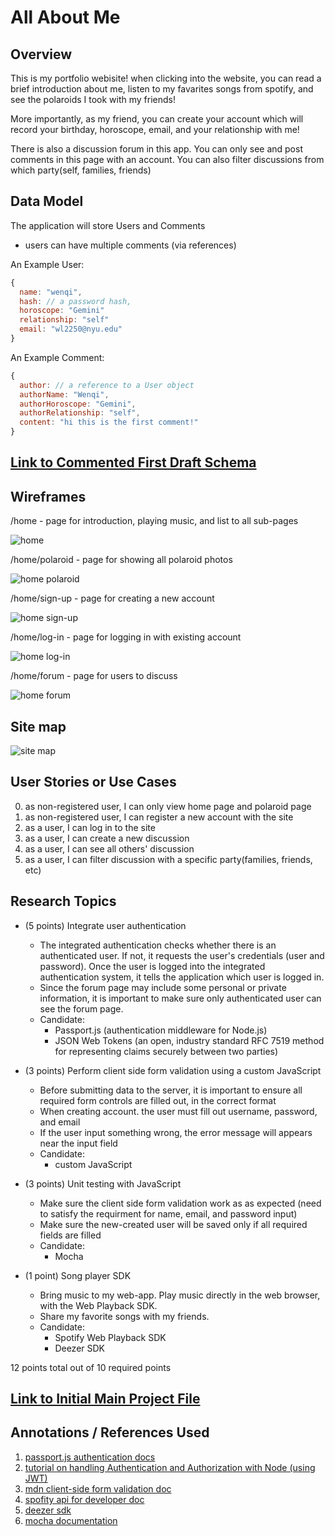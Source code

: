 # All About Me

## Overview

This is my portfolio webisite! when clicking into the website, you can read a brief introduction about me, listen to my favarites songs from spotify, and see the polaroids I took with my friends!

More importantly, as my friend, you can create your account which will record your birthday, horoscope, email, and your relationship with me!

There is also a discussion forum in this app. You can only see and post comments in this page with an account. You can also filter discussions from which party(self, families, friends)


## Data Model


The application will store Users and Comments

* users can have multiple comments (via references)


An Example User:

```javascript
{
  name: "wenqi",
  hash: // a password hash,
  horoscope: "Gemini"
  relationship: "self"
  email: "wl2250@nyu.edu"
}
```

An Example Comment:

```javascript
{
  author: // a reference to a User object
  authorName: "Wenqi",
  authorHoroscope: "Gemini",
  authorRelationship: "self",
  content: "hi this is the first comment!"
}
```


## [Link to Commented First Draft Schema](db.mjs) 


## Wireframes

/home - page for introduction, playing music, and list to all sub-pages

![home](documentation/readme/intro.jpg)

/home/polaroid - page for showing all polaroid photos

![home polaroid](documentation/readme/polaroid.jpg)

/home/sign-up - page for creating a new account

![home sign-up](documentation/readme/signup.jpg)

/home/log-in - page for logging in with existing account

![home log-in](documentation/readme/login.jpg)

/home/forum - page for users to discuss

![home forum](documentation/readme/forum.jpg)

## Site map

![site map](documentation/readme/sitemap.jpg)

## User Stories or Use Cases

0. as non-registered user, I can only view home page and polaroid page
1. as non-registered user, I can register a new account with the site
2. as a user, I can log in to the site
3. as a user, I can create a new discussion
4. as a user, I can see all others' discussion
5. as a user, I can filter discussion with a specific party(families, friends, etc)

## Research Topics

* (5 points) Integrate user authentication
    * The integrated authentication checks whether there is an authenticated user. If not, it requests the user's credentials (user and password). Once the user is logged into the integrated authentication system, it tells the application which user is logged in.
    * Since the forum page may include some personal or private information, it is important to make sure only authenticated user can see the forum page.
    * Candidate: 
      * Passport.js (authentication middleware for Node.js)
      * JSON Web Tokens (an open, industry standard RFC 7519 method for representing claims securely between two parties)

* (3 points) Perform client side form validation using a custom JavaScript
    * Before submitting data to the server, it is important to ensure all required form controls are filled out, in the correct format
    * When creating account. the user must fill out username, password, and email
    * If the user input something wrong, the error message will appears near the input field
    * Candidate: 
      * custom JavaScript

* (3 points) Unit testing with JavaScript
    * Make sure the client side form validation work as as expected (need to satisfy the requirment for name, email, and password input)
    * Make sure the new-created user will be saved only if all required fields are filled
    * Candidate: 
      * Mocha

* (1 point) Song player SDK
    * Bring music to my web-app. Play music directly in the web browser, with the Web Playback SDK.
    * Share my favorite songs with my friends.
    * Candidate:
      * Spotify Web Playback SDK
      * Deezer SDK



12 points total out of 10 required points 


## [Link to Initial Main Project File](app.mjs) 

## Annotations / References Used

1. [passport.js authentication docs](http://passportjs.org/docs)
2. [tutorial on handling Authentication and Authorization with Node (using JWT)](https://medium.com/quick-code/handling-authentication-and-authorization-with-node-7f9548fedde8)
3. [mdn client-side form validation doc](https://developer.mozilla.org/en-US/docs/Learn/Forms/Form_validation)
4. [spofity api for developer doc](https://developer.spotify.com/documentation/web-api/libraries/)
5. [deezer sdk](https://developers.deezer.com/login?redirect=/sdk/javascript)
6. [mocha documentation](https://mochajs.org/)

